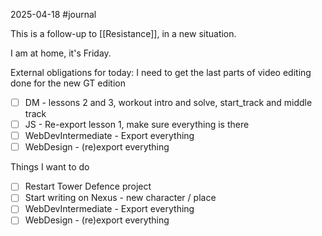 2025-04-18 #journal

This is a follow-up to [[Resistance]], in a new situation.

I am at home, it's Friday.

External obligations for today: I need to get the last parts of video editing done for the new GT edition

- [ ] DM - lessons 2 and 3, workout intro and solve, start_track and middle track
- [ ] JS - Re-export lesson 1, make sure everything is there
- [ ] WebDevIntermediate - Export everything
- [ ] WebDesign - (re)export everything

Things I want to do

- [ ] Restart Tower Defence project
- [ ] Start writing on Nexus - new character / place
- [ ] WebDevIntermediate - Export everything
- [ ] WebDesign - (re)export everything